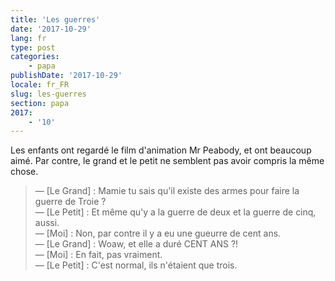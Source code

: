 ```yaml
---
title: 'Les guerres'
date: '2017-10-29'
lang: fr
type: post
categories:
    - papa
publishDate: '2017-10-29'
locale: fr_FR
slug: les-guerres
section: papa
2017:
    - '10'
---
```


Les enfants ont regardé le film d'animation Mr Peabody, et ont beaucoup aimé. Par contre, le grand et le petit ne semblent pas avoir compris la même chose.

<!--more-->

> — [Le Grand] : Mamie tu sais qu'il existe des armes pour faire la guerre de Troie ?  
> — [Le Petit] : Et même qu'y a la guerre de deux et la guerre de cinq, aussi.  
> — [Moi] : Non, par contre il y a eu une gueurre de cent ans.  
> — [Le Grand] : Woaw, et elle a duré CENT ANS ?!  
> — [Moi] : En fait, pas vraiment.  
> — [Le Petit] : C'est normal, ils n'étaient que trois.
